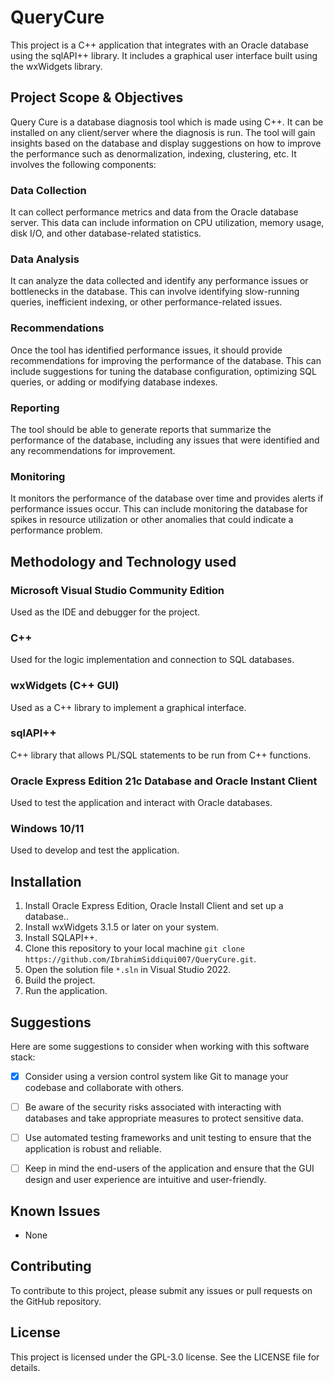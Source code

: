 # QueryCure
This project is a C++ application that integrates with an Oracle database using the sqlAPI++ library. It includes a graphical user interface built using the wxWidgets library.

## Project Scope & Objectives  

Query Cure is a database diagnosis tool which is made using C++. It can be installed on any client/server where the diagnosis is run. The tool will gain insights based on the database and display suggestions on how to improve the performance such as denormalization, indexing, clustering, etc. It involves the following components: 

### Data Collection 

It can collect performance metrics and data from the Oracle database server. This data can include information on CPU utilization, memory usage, disk I/O, and other database-related statistics. 

### Data Analysis 

It can analyze the data collected and identify any performance issues or bottlenecks in the database. This can involve identifying slow-running queries, inefficient indexing, or other performance-related issues. 

### Recommendations 

Once the tool has identified performance issues, it should provide recommendations for improving the performance of the database. This can include suggestions for tuning the database configuration, optimizing SQL queries, or adding or modifying database indexes. 

### Reporting 

The tool should be able to generate reports that summarize the performance of the database, including any issues that were identified and any recommendations for improvement. 

### Monitoring 

It monitors the performance of the database over time and provides alerts if performance issues occur. This can include monitoring the database for spikes in resource utilization or other anomalies that could indicate a performance problem. 

## Methodology and Technology used  
 
### Microsoft Visual Studio Community Edition
Used as the IDE and debugger for the project.

### C++ 
Used for the logic implementation and connection to SQL databases. 

### wxWidgets (C++ GUI) 
Used as a C++ library to implement a graphical interface.

### sqlAPI++ 
C++ library that allows PL/SQL statements to be run from C++ functions. 

### Oracle Express Edition 21c Database and Oracle Instant Client
Used to test the application and interact with Oracle databases.

### Windows 10/11 
Used to develop and test the application. 

## Installation 
1. Install Oracle Express Edition, Oracle Install Client and set up a database..
2. Install wxWidgets 3.1.5 or later on your system.
3. Install SQLAPI++.
4. Clone this repository to your local machine `git clone https://github.com/IbrahimSiddiqui007/QueryCure.git`.
5. Open the solution file `*.sln` in Visual Studio 2022.
6. Build the project.
7. Run the application.

## Suggestions
Here are some suggestions to consider when working with this software stack:
- [X] Consider using a version control system like Git to manage your codebase and collaborate with others.
- [ ] Be aware of the security risks associated with interacting with databases and take appropriate measures to protect sensitive data.
- [ ] Use automated testing frameworks and unit testing to ensure that the application is robust and reliable.
- [ ] Keep in mind the end-users of the application and ensure that the GUI design and user experience are intuitive and user-friendly.


## Known Issues
- None

## Contributing
To contribute to this project, please submit any issues or pull requests on the GitHub repository.

## License
This project is licensed under the GPL-3.0 license. See the LICENSE file for details.
